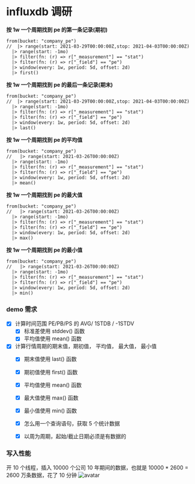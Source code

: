 influxdb 调研
===

**按 1w 一个周期找到 pe 的第一条记录(期初)**
```
from(bucket: "company_pe")
//  |> range(start: 2021-03-29T00:00:00Z,stop: 2021-04-03T00:00:00Z)
  |> range(start: -1mo)
  |> filter(fn: (r) => r["_measurement"] == "stat")
  |> filter(fn: (r) => r["_field"] == "pe")
  |> window(every: 1w, period: 5d, offset: 2d)
  |> first()
```

**按 1w 一个周期找到 pe 的最后一条记录(期末)**
```
from(bucket: "company_pe")
//  |> range(start: 2021-03-29T00:00:00Z,stop: 2021-04-03T00:00:00Z)
  |> range(start: -1mo)
  |> filter(fn: (r) => r["_measurement"] == "stat")
  |> filter(fn: (r) => r["_field"] == "pe")
  |> window(every: 1w, period: 5d, offset: 2d)
  |> last()
```

**按 1w 一个周期找到 pe 的平均值**
```
from(bucket: "company_pe")
//   |> range(start: 2021-03-26T00:00:00Z)
  |> range(start: -1mo)
  |> filter(fn: (r) => r["_measurement"] == "stat")
  |> filter(fn: (r) => r["_field"] == "pe")
  |> window(every: 1w, period: 5d, offset: 2d)
  |> mean()
```

**按 1w 一个周期找到 pe 的最大值**
```
from(bucket: "company_pe")
//   |> range(start: 2021-03-26T00:00:00Z)
  |> range(start: -1mo)
  |> filter(fn: (r) => r["_measurement"] == "stat")
  |> filter(fn: (r) => r["_field"] == "pe")
  |> window(every: 1w, period: 5d, offset: 2d)
  |> max()
```

**按 1w 一个周期找到 pe 的最小值**
```
from(bucket: "company_pe")
//   |> range(start: 2021-03-26T00:00:00Z)
  |> range(start: -1mo)
  |> filter(fn: (r) => r["_measurement"] == "stat")
  |> filter(fn: (r) => r["_field"] == "pe")
  |> window(every: 1w, period: 5d, offset: 2d)
  |> min()
```

### demo 需求
- [x] 计算时间范围 PE/PB/PS 的 AVG/ 1STDB / -1STDV
  - [x] 标准差使用 stddev() 函数
  - [x] 平均值使用 mean() 函数
- [x] 计算行情周期的期末值，期初值， 平均值， 最大值， 最小值
  - [x] 期末值使用 last() 函数
  - [x] 期初值使用 first() 函数
  - [x] 平均值使用 mean() 函数
  - [x] 最大值使用 max() 函数
  - [x] 最小值使用 min() 函数
  - [x] 怎么用一个查询语句，获取 5 个统计数据
  - [x] 以周为周期，起始/截止日期必须是有数据的




### 写入性能
开 10 个线程，插入 10000 个公司 10 年期间的数据，也就是 10000 * 2600 = 2600 万条数据，花了 10 分钟
![avatar](https://i.bmp.ovh/imgs/2021/04/1fe4c266c661152b.png)